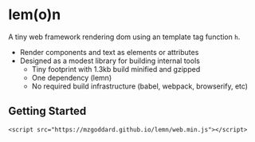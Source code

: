 # lem(o)n

A tiny web framework rendering dom using an template tag function `h`.

- Render components and text as elements or attributes
- Designed as a modest library for building internal tools
  - Tiny footprint with 1.3kb build minified and gzipped
  - One dependency (lemn)
  - No required build infrastructure (babel, webpack, browserify, etc)

## Getting Started

```
<script src="https://mzgoddard.github.io/lemn/web.min.js"></script>
```
